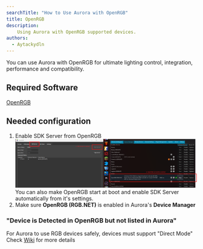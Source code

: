 ```yaml
---
searchTitle: "How to Use Aurora with OpenRGB"
title: OpenRGB
description:
    Using Aurora with OpenRGB supported devices.
authors:
  - Aytackydln
---
```


You can use Aurora with OpenRGB for ultimate lighting control, integration, performance and compatibility.

## Required Software

[OpenRGB](https://openrgb.org/)

## Needed configuration

1. Enable SDK Server from OpenRGB
![OpenRGB Setup screenshot](openrgb-setup.png)
You can also make OpenRGB start at boot and enable SDK Server automatically from it's settings.
2. Make sure **OpenRGB (RGB.NET)** is enabled in Aurora's **Device Manager**

### "Device is Detected in OpenRGB but not listed in Aurora"
For Aurora to use RGB devices safely, devices must support "Direct Mode"
Check [Wiki](https://github.com/Aurora-RGB/Aurora/wiki) for more details
